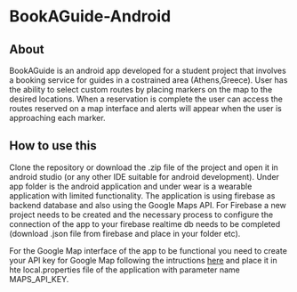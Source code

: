 # BookAGuide-Android

## About
BookAGuide is an android app developed for a student project that involves a booking service for guides in a costrained area (Athens,Greece).
User has the ability to select custom routes by placing markers on the map to the desired locations. 
When a reservation is complete the user can access the routes reserved on a map interface and alerts will appear when the user is approaching each marker.

## How to use this
Clone the repository or download the .zip file of the project and open it in android studio (or any other IDE suitable for android development).
Under app folder is the android application and under wear is a wearable application with limited functionality.
The application is using firebase as backend database and also using the Google Maps API.
For Firebase a new project needs to be created and the necessary process to configure the connection of the app to your firebase realtime db needs to be completed
(download .json file from firebase and place in your folder etc).

For the Google Map interface of the app to be functional you need to create your API key for Google Map following the intructions [here](https://developers.google.com/maps/documentation/android-sdk/get-api-key)
and place it in hte local.properties file of the application with parameter name MAPS_API_KEY.
